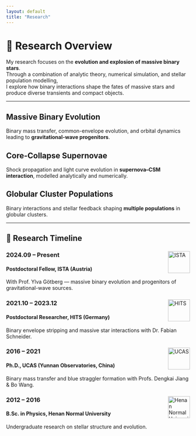 ```yaml
---
layout: default
title: "Research"
---
```


# 🔭 Research Overview

My research focuses on the **evolution and explosion of massive binary stars**.  
Through a combination of analytic theory, numerical simulation, and stellar population modelling,  
I explore how binary interactions shape the fates of massive stars and produce diverse transients and compact objects.

---

<div class="research-grid">
  <div class="research-card" style="background-image: url('/assets/images/binary_star.jpg');">
    <div class="overlay">
      <h2>Massive Binary Evolution</h2>
      <p>Binary mass transfer, common-envelope evolution, and orbital dynamics leading to <strong>gravitational-wave progenitors</strong>.</p>
    </div>
  </div>

  <div class="research-card" style="background-image: url('/assets/images/The_Crab_Nebula.jpg');">
    <div class="overlay">
      <h2>Core-Collapse Supernovae</h2>
      <p>Shock propagation and light curve evolution in <strong>supernova–CSM interaction</strong>, modelled analytically and numerically.</p>
    </div>
  </div>

  <div class="research-card" style="background-image: url('/assets/images/cluster.jpg');">
    <div class="overlay">
      <h2>Globular Cluster Populations</h2>
      <p>Binary interactions and stellar feedback shaping <strong>multiple populations</strong> in globular clusters.</p>
    </div>
  </div>
</div>

---

## 📅 Research Timeline

<div class="timeline">

  <div class="timeline-item">
    <div class="timeline-content">
      <img src="/assets/images/ista.png" alt="ISTA" style="width:60px; float:right;">
      <h3>2024.09 – Present</h3>
      <h4>Postdoctoral Fellow, ISTA (Austria)</h4>
      <p>With Prof. Ylva Götberg — massive binary evolution and progenitors of gravitational-wave sources.</p>
    </div>
  </div>

  <div class="timeline-item">
    <div class="timeline-content">
      <img src="/assets/images/hits.png" alt="HITS" style="width:60px; float:right;">
      <h3>2021.10 – 2023.12</h3>
      <h4>Postdoctoral Researcher, HITS (Germany)</h4>
      <p>Binary envelope stripping and massive star interactions with Dr. Fabian Schneider.</p>
    </div>
  </div>

  <div class="timeline-item">
    <div class="timeline-content">
      <img src="/assets/images/ucas.png" alt="UCAS" style="width:60px; float:right;">
      <h3>2016 – 2021</h3>
      <h4>Ph.D., UCAS (Yunnan Observatories, China)</h4>
      <p>Binary mass transfer and blue straggler formation with Profs. Dengkai Jiang & Bo Wang.</p>
    </div>
  </div>

  <div class="timeline-item">
    <div class="timeline-content">
      <img src="/assets/images/hnu.png" alt="Henan Normal University" style="width:60px; float:right;">
      <h3>2012 – 2016</h3>
      <h4>B.Sc. in Physics, Henan Normal University</h4>
      <p>Undergraduate research on stellar structure and evolution.</p>
    </div>
  </div>

</div>
